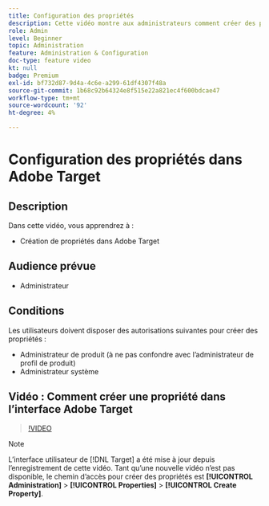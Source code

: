 ```yaml
---
title: Configuration des propriétés
description: Cette vidéo montre aux administrateurs comment créer des propriétés dans Adobe Target.
role: Admin
level: Beginner
topic: Administration
feature: Administration & Configuration
doc-type: feature video
kt: null
badge: Premium
exl-id: bf732d87-9d4a-4c6e-a299-61df4307f48a
source-git-commit: 1b68c92b64324e8f515e22a821ec4f600bdcae47
workflow-type: tm+mt
source-wordcount: '92'
ht-degree: 4%

---
```


# Configuration des propriétés dans Adobe Target

## Description

Dans cette vidéo, vous apprendrez à :

* Création de propriétés dans Adobe Target

## Audience prévue

* Administrateur

## Conditions

Les utilisateurs doivent disposer des autorisations suivantes pour créer des propriétés :

* Administrateur de produit (à ne pas confondre avec l’administrateur de profil de produit)
* Administrateur système

## Vidéo : Comment créer une propriété dans l’interface Adobe Target

>[!VIDEO](https://video.tv.adobe.com/v/18990/?quality=12)

>[!NOTE]
>
>L’interface utilisateur de [!DNL Target] a été mise à jour depuis l’enregistrement de cette vidéo. Tant qu’une nouvelle vidéo n’est pas disponible, le chemin d’accès pour créer des propriétés est **[!UICONTROL Administration]** > **[!UICONTROL Properties]** > **[!UICONTROL Create Property]**.

